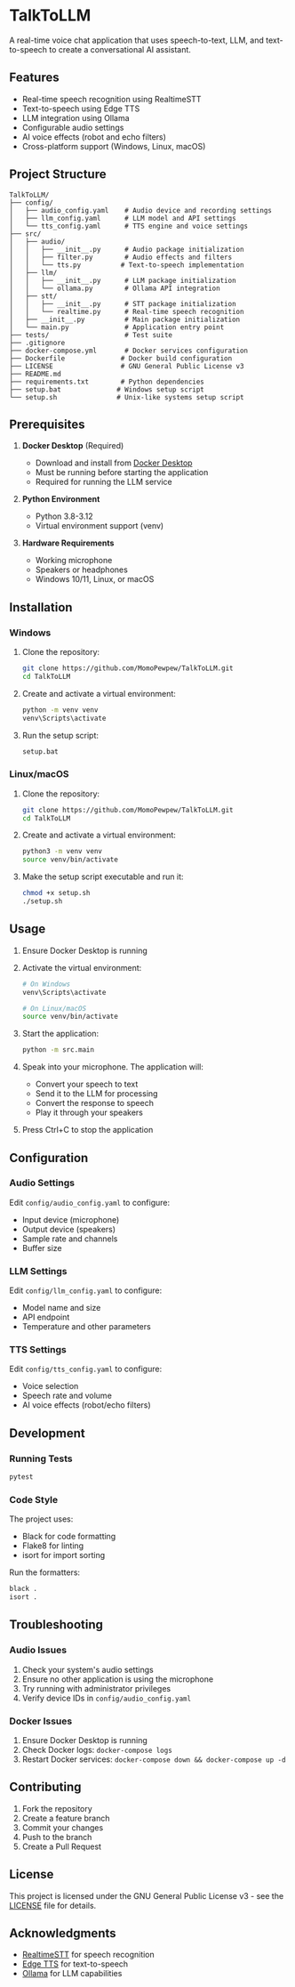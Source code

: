 # TalkToLLM

A real-time voice chat application that uses speech-to-text, LLM, and text-to-speech to create a conversational AI assistant.

## Features

- Real-time speech recognition using RealtimeSTT
- Text-to-speech using Edge TTS
- LLM integration using Ollama
- Configurable audio settings
- AI voice effects (robot and echo filters)
- Cross-platform support (Windows, Linux, macOS)

## Project Structure

```
TalkToLLM/
├── config/
│   ├── audio_config.yaml    # Audio device and recording settings
│   ├── llm_config.yaml      # LLM model and API settings
│   └── tts_config.yaml      # TTS engine and voice settings
├── src/
│   ├── audio/
│   │   ├── __init__.py      # Audio package initialization
│   │   ├── filter.py        # Audio effects and filters
│   │   └── tts.py          # Text-to-speech implementation
│   ├── llm/
│   │   ├── __init__.py      # LLM package initialization
│   │   └── ollama.py        # Ollama API integration
│   ├── stt/
│   │   ├── __init__.py      # STT package initialization
│   │   └── realtime.py      # Real-time speech recognition
│   ├── __init__.py          # Main package initialization
│   └── main.py              # Application entry point
├── tests/                   # Test suite
├── .gitignore
├── docker-compose.yml       # Docker services configuration
├── Dockerfile              # Docker build configuration
├── LICENSE                 # GNU General Public License v3
├── README.md
├── requirements.txt        # Python dependencies
├── setup.bat              # Windows setup script
└── setup.sh               # Unix-like systems setup script
```

## Prerequisites

1. **Docker Desktop** (Required)
   - Download and install from [Docker Desktop](https://www.docker.com/products/docker-desktop)
   - Must be running before starting the application
   - Required for running the LLM service

2. **Python Environment**
   - Python 3.8-3.12
   - Virtual environment support (venv)

3. **Hardware Requirements**
   - Working microphone
   - Speakers or headphones
   - Windows 10/11, Linux, or macOS

## Installation

### Windows

1. Clone the repository:
   ```bash
   git clone https://github.com/MomoPewpew/TalkToLLM.git
   cd TalkToLLM
   ```

2. Create and activate a virtual environment:
   ```bash
   python -m venv venv
   venv\Scripts\activate
   ```

3. Run the setup script:
   ```bash
   setup.bat
   ```

### Linux/macOS

1. Clone the repository:
   ```bash
   git clone https://github.com/MomoPewpew/TalkToLLM.git
   cd TalkToLLM
   ```

2. Create and activate a virtual environment:
   ```bash
   python3 -m venv venv
   source venv/bin/activate
   ```

3. Make the setup script executable and run it:
   ```bash
   chmod +x setup.sh
   ./setup.sh
   ```

## Usage

1. Ensure Docker Desktop is running

2. Activate the virtual environment:
   ```bash
   # On Windows
   venv\Scripts\activate
   
   # On Linux/macOS
   source venv/bin/activate
   ```

3. Start the application:
   ```bash
   python -m src.main
   ```

4. Speak into your microphone. The application will:
   - Convert your speech to text
   - Send it to the LLM for processing
   - Convert the response to speech
   - Play it through your speakers

5. Press Ctrl+C to stop the application

## Configuration

### Audio Settings

Edit `config/audio_config.yaml` to configure:
- Input device (microphone)
- Output device (speakers)
- Sample rate and channels
- Buffer size

### LLM Settings

Edit `config/llm_config.yaml` to configure:
- Model name and size
- API endpoint
- Temperature and other parameters

### TTS Settings

Edit `config/tts_config.yaml` to configure:
- Voice selection
- Speech rate and volume
- AI voice effects (robot/echo filters)

## Development

### Running Tests

```bash
pytest
```

### Code Style

The project uses:
- Black for code formatting
- Flake8 for linting
- isort for import sorting

Run the formatters:
```bash
black .
isort .
```

## Troubleshooting

### Audio Issues

1. Check your system's audio settings
2. Ensure no other application is using the microphone
3. Try running with administrator privileges
4. Verify device IDs in `config/audio_config.yaml`

### Docker Issues

1. Ensure Docker Desktop is running
2. Check Docker logs: `docker-compose logs`
3. Restart Docker services: `docker-compose down && docker-compose up -d`

## Contributing

1. Fork the repository
2. Create a feature branch
3. Commit your changes
4. Push to the branch
5. Create a Pull Request

## License

This project is licensed under the GNU General Public License v3 - see the [LICENSE](LICENSE) file for details.

## Acknowledgments

- [RealtimeSTT](https://github.com/KoljaB/RealtimeSTT) for speech recognition
- [Edge TTS](https://github.com/ganlvtech/edge-tts) for text-to-speech
- [Ollama](https://ollama.ai/) for LLM capabilities